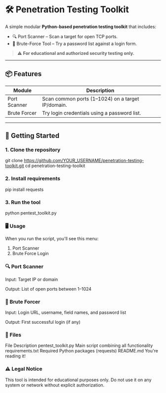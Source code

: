 # 🛠️ Penetration Testing Toolkit

A simple modular **Python-based penetration testing toolkit** that includes:

- 🔍 Port Scanner – Scan a target for open TCP ports.
- 🔐 Brute-Force Tool – Try a password list against a login form.

> ⚠️ **For educational and authorized security testing only.**

---

## 📦 Features

| Module           | Description                                       |
|------------------|---------------------------------------------------|
| Port Scanner     | Scan common ports (1–1024) on a target IP/domain. |
| Brute Forcer     | Try login credentials using a password list.      |

---

## 🚀 Getting Started

### 1. Clone the repository
git clone https://github.com/YOUR_USERNAME/penetration-testing-toolkit.git
cd penetration-testing-toolkit

### 2. Install requirements
pip install requests

### 3. Run the tool
python pentest_toolkit.py

### 🖥️ Usage
When you run the script, you'll see this menu:
1. Port Scanner
2. Brute Force Login
### 🔍 Port Scanner
Input: Target IP or domain

Output: List of open ports between 1–1024

### 🔐 Brute Forcer
Input: Login URL, username, field names, and password list

Output: First successful login (if any)

### 📁 Files
File	Description
pentest_toolkit.py	  Main script combining all functionality
requirements.txt	    Required Python packages (requests)
README.md	            You're reading it!

### ⚠️ Legal Notice
This tool is intended for educational purposes only.
Do not use it on any system or network without explicit authorization.




